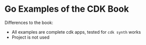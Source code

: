 # Go Examples of the CDK Book

Differences to the book:

- All examples are complete cdk apps, tested for `cdk synth` works
- Project is not used
